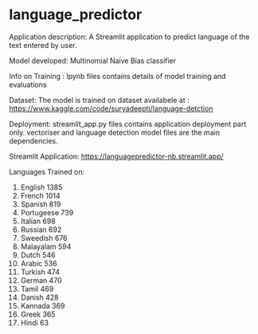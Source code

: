 # language_predictor

Application description: A Streamlit application to predict language of the text entered by user.

Model developed:  Multinomial Naive Bias classifier

Info on Training : Ipynb files contains details of model training and evaluations 

Dataset: The model is trained on dataset availabele at : https://www.kaggle.com/code/suryadeepti/language-detction

Deployment: streamlit_app.py files contains application deployment part only. vectoriser and language detection model files are the main dependencies.

Streamlit Application: https://languagepredictor-nb.streamlit.app/

Languages Trained on:

1. English       1385
2. French        1014
3. Spanish        819
4. Portugeese     739
5. Italian        698
6. Russian        692
7. Sweedish       676
8. Malayalam      594
9. Dutch          546
10. Arabic         536
11. Turkish        474
12. German         470
13. Tamil          469
14. Danish         428
15. Kannada        369
16. Greek          365
17. Hindi           63
